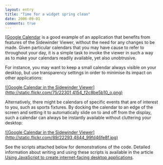 ```yaml
---
layout: entry
title: "Time for a widget spring clean"
date: 2006-09-01
comments: true
---
```

[[Google Calendar](http://www.google.com/calendar) is a good example of an
application that benefits from features of the Sidewinder Viewer, without the
need for any changes to be made. Given particular calendars that you may have
cause to refer to throughout your day, it is a simple task to invoke the
viewer in such a way as to make your calendars readily available, yet also
unobtrusive.

<!-- more -->

  
For instance, you may want to keep a small calendar always visible on your
desktop, but use transparency settings in order to minimise its impact on
other applications:

  
[![Google Calendar in the Sidewinder Viewer](http://static.flickr.com/75/22301
4154_f2c8be5b10_o.png)](http://www.flickr.com/photos/89857293@N00/223014154/)

  
Alternatively, there might be calendars of specific events that are of
interest to you, such as sports fixtures. By docking the calendar to an edge
of the screen and setting it to automatically slide on to and off from the
display, such a calendar can always be instantly available without cluttering
your desktop:

  
[![Google Calendar in the Sidewinder Viewer](http://static.flickr.com/89/22293
4844_99fd46fe8f.jpg)](http://www.flickr.com/photos/89857293@N00/222934844/)

  
See the scripts attached below for demonstrations of the code. Detailed
information about writing and using these scripts is available in the article
[Using JavaScript to create internet-facing desktop applications](/node/317).